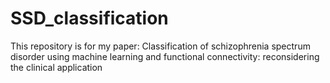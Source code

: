 # SSD_classification
This repository is for my paper: Classification of schizophrenia spectrum disorder using machine learning and functional connectivity: reconsidering the clinical application
